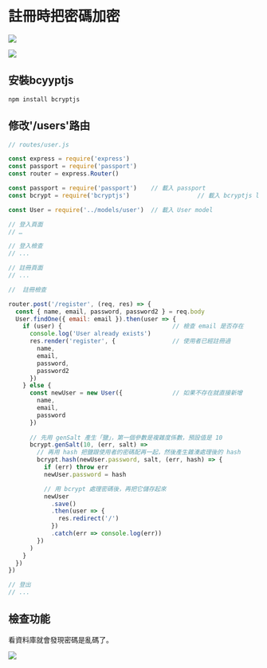 # 註冊時把密碼加密



![](https://assets-lighthouse.s3.amazonaws.com/uploads/image/file/6551/ExportedContentImage_01.png)

![](https://assets-lighthouse.s3.amazonaws.com/uploads/image/file/6552/ExportedContentImage_02.png)

## 安裝bcyyptjs

```text
npm install bcryptjs
```

## 修改'/users'路由

```javascript
// routes/user.js

const express = require('express')
const passport = require('passport')
const router = express.Router()

const passport = require('passport')    // 載入 passport
const bcrypt = require('bcryptjs')                   // 載入 bcryptjs library

const User = require('../models/user')  // 載入 User model

// 登入頁面
// …

// 登入檢查
// ...

// 註冊頁面
// ...

//  註冊檢查 

router.post('/register', (req, res) => {
  const { name, email, password, password2 } = req.body
  User.findOne({ email: email }).then(user => {
    if (user) {                               // 檢查 email 是否存在
      console.log('User already exists')      
      res.render('register', {                // 使用者已經註冊過
        name,
        email,
        password,
        password2
      })
    } else {
      const newUser = new User({              // 如果不存在就直接新增
        name,
        email,
        password
      })
      
      // 先用 genSalt 產生「鹽」，第一個參數是複雜度係數，預設值是 10
      bcrypt.genSalt(10, (err, salt) =>
        // 再用 hash 把鹽跟使用者的密碼配再一起，然後產生雜湊處理後的 hash
        bcrypt.hash(newUser.password, salt, (err, hash) => {
          if (err) throw err
          newUser.password = hash

          // 用 bcrypt 處理密碼後，再把它儲存起來
          newUser
            .save()
            .then(user => {
              res.redirect('/')
            })
            .catch(err => console.log(err))
        })
      )
    }
  })
})

// 登出
// ...
```

## 檢查功能

看資料庫就會發現密碼是亂碼了。

![](https://assets-lighthouse.s3.amazonaws.com/uploads/image/file/6554/ExportedContentImage_04.png)

